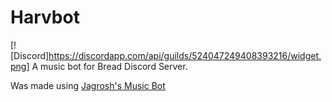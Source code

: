 # Harvbot
[![Discord]https://discordapp.com/api/guilds/524047249408393216/widget.png]
A music bot for Bread Discord Server.

Was made using [Jagrosh's Music Bot](https://github.com/jagrosh/MusicBot)


